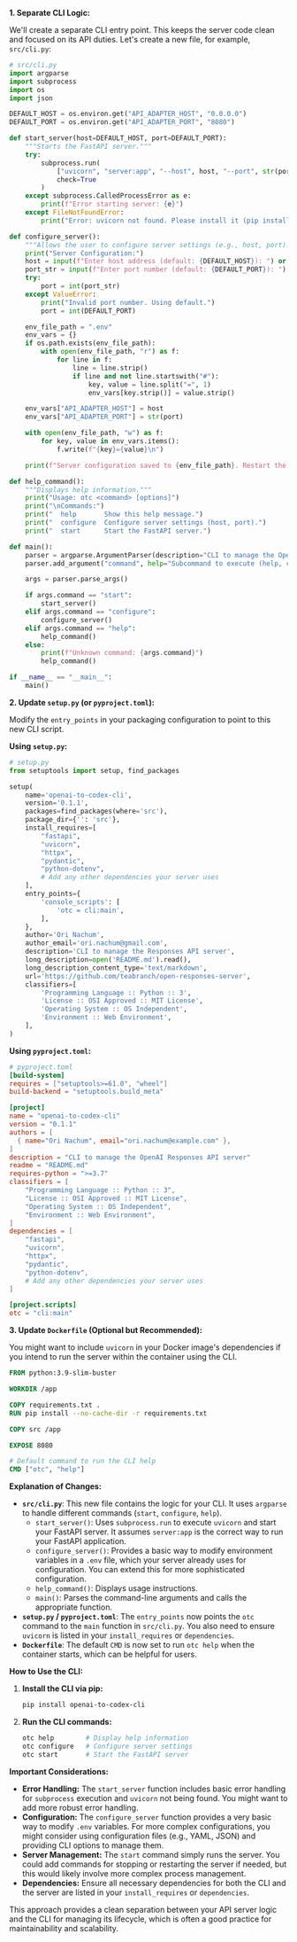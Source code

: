 **1. Separate CLI Logic:**

We'll create a separate CLI entry point. This keeps the server code clean and focused on its API duties. Let's create a new file, for example, `src/cli.py`:

```python
# src/cli.py
import argparse
import subprocess
import os
import json

DEFAULT_HOST = os.environ.get("API_ADAPTER_HOST", "0.0.0.0")
DEFAULT_PORT = os.environ.get("API_ADAPTER_PORT", "8080")

def start_server(host=DEFAULT_HOST, port=DEFAULT_PORT):
    """Starts the FastAPI server."""
    try:
        subprocess.run(
            ["uvicorn", "server:app", "--host", host, "--port", str(port), "--reload"],
            check=True
        )
    except subprocess.CalledProcessError as e:
        print(f"Error starting server: {e}")
    except FileNotFoundError:
        print("Error: uvicorn not found. Please install it (pip install uvicorn).")

def configure_server():
    """Allows the user to configure server settings (e.g., host, port)."""
    print("Server Configuration:")
    host = input(f"Enter host address (default: {DEFAULT_HOST}): ") or DEFAULT_HOST
    port_str = input(f"Enter port number (default: {DEFAULT_PORT}): ") or DEFAULT_PORT
    try:
        port = int(port_str)
    except ValueError:
        print("Invalid port number. Using default.")
        port = int(DEFAULT_PORT)

    env_file_path = ".env"
    env_vars = {}
    if os.path.exists(env_file_path):
        with open(env_file_path, "r") as f:
            for line in f:
                line = line.strip()
                if line and not line.startswith("#"):
                    key, value = line.split("=", 1)
                    env_vars[key.strip()] = value.strip()

    env_vars["API_ADAPTER_HOST"] = host
    env_vars["API_ADAPTER_PORT"] = str(port)

    with open(env_file_path, "w") as f:
        for key, value in env_vars.items():
            f.write(f"{key}={value}\n")

    print(f"Server configuration saved to {env_file_path}. Restart the server to apply changes.")

def help_command():
    """Displays help information."""
    print("Usage: otc <command> [options]")
    print("\nCommands:")
    print("  help       Show this help message.")
    print("  configure  Configure server settings (host, port).")
    print("  start      Start the FastAPI server.")

def main():
    parser = argparse.ArgumentParser(description="CLI to manage the OpenAI Responses API server.")
    parser.add_argument("command", help="Subcommand to execute (help, configure, start)")

    args = parser.parse_args()

    if args.command == "start":
        start_server()
    elif args.command == "configure":
        configure_server()
    elif args.command == "help":
        help_command()
    else:
        print(f"Unknown command: {args.command}")
        help_command()

if __name__ == "__main__":
    main()
```

**2. Update `setup.py` (or `pyproject.toml`):**

Modify the `entry_points` in your packaging configuration to point to this new CLI script.

**Using `setup.py`:**

```python
# setup.py
from setuptools import setup, find_packages

setup(
    name='openai-to-codex-cli',
    version='0.1.1',
    packages=find_packages(where='src'),
    package_dir={'': 'src'},
    install_requires=[
        "fastapi",
        "uvicorn",
        "httpx",
        "pydantic",
        "python-dotenv",
        # Add any other dependencies your server uses
    ],
    entry_points={
        'console_scripts': [
            'otc = cli:main',
        ],
    },
    author='Ori Nachum',
    author_email='ori.nachum@gmail.com',
    description='CLI to manage the Responses API server',
    long_description=open('README.md').read(),
    long_description_content_type='text/markdown',
    url='https://github.com/teabranch/open-responses-server',
    classifiers=[
        'Programming Language :: Python :: 3',
        'License :: OSI Approved :: MIT License',
        'Operating System :: OS Independent',
        'Environment :: Web Environment',
    ],
)
```

**Using `pyproject.toml`:**

```toml
# pyproject.toml
[build-system]
requires = ["setuptools>=61.0", "wheel"]
build-backend = "setuptools.build_meta"

[project]
name = "openai-to-codex-cli"
version = "0.1.1"
authors = [
  { name="Ori Nachum", email="ori.nachum@example.com" },
]
description = "CLI to manage the OpenAI Responses API server"
readme = "README.md"
requires-python = ">=3.7"
classifiers = [
    "Programming Language :: Python :: 3",
    "License :: OSI Approved :: MIT License",
    "Operating System :: OS Independent",
    "Environment :: Web Environment",
]
dependencies = [
    "fastapi",
    "uvicorn",
    "httpx",
    "pydantic",
    "python-dotenv",
    # Add any other dependencies your server uses
]

[project.scripts]
otc = "cli:main"
```

**3. Update `Dockerfile` (Optional but Recommended):**

You might want to include `uvicorn` in your Docker image's dependencies if you intend to run the server within the container using the CLI.

```dockerfile
FROM python:3.9-slim-buster

WORKDIR /app

COPY requirements.txt .
RUN pip install --no-cache-dir -r requirements.txt

COPY src /app

EXPOSE 8080

# Default command to run the CLI help
CMD ["otc", "help"]
```

**Explanation of Changes:**

* **`src/cli.py`**: This new file contains the logic for your CLI. It uses `argparse` to handle different commands (`start`, `configure`, `help`).
    * `start_server()`: Uses `subprocess.run` to execute `uvicorn` and start your FastAPI server. It assumes `server:app` is the correct way to run your FastAPI application.
    * `configure_server()`: Provides a basic way to modify environment variables in a `.env` file, which your server already uses for configuration. You can extend this for more sophisticated configuration.
    * `help_command()`: Displays usage instructions.
    * `main()`: Parses the command-line arguments and calls the appropriate function.
* **`setup.py` / `pyproject.toml`**: The `entry_points` now points the `otc` command to the `main` function in `src/cli.py`. You also need to ensure `uvicorn` is listed in your `install_requires` or `dependencies`.
* **`Dockerfile`**: The default `CMD` is now set to run `otc help` when the container starts, which can be helpful for users.

**How to Use the CLI:**

1.  **Install the CLI via pip:**
    ```bash
    pip install openai-to-codex-cli
    ```
2.  **Run the CLI commands:**
    ```bash
    otc help        # Display help information
    otc configure   # Configure server settings
    otc start       # Start the FastAPI server
    ```

**Important Considerations:**

* **Error Handling:** The `start_server` function includes basic error handling for `subprocess` execution and `uvicorn` not being found. You might want to add more robust error handling.
* **Configuration:** The `configure_server` function provides a very basic way to modify `.env` variables. For more complex configurations, you might consider using configuration files (e.g., YAML, JSON) and providing CLI options to manage them.
* **Server Management:** The `start` command simply runs the server. You could add commands for stopping or restarting the server if needed, but this would likely involve more complex process management.
* **Dependencies:** Ensure all necessary dependencies for both the CLI and the server are listed in your `install_requires` or `dependencies`.

This approach provides a clean separation between your API server logic and the CLI for managing its lifecycle, which is often a good practice for maintainability and scalability.